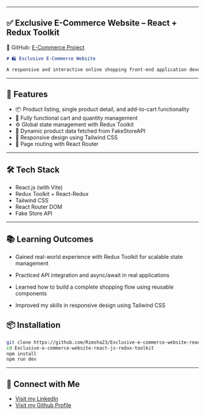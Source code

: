 
---

## ✅  **Exclusive E-Commerce Website – React + Redux Toolkit**

📁 GitHub: [E-Commerce Project](https://github.com/Rimsha23/Exclusive-e-commerce-website-react-js-redux-toolkit/tree/master)

```markdown
# 🛍️ Exclusive E-Commerce Website

A responsive and interactive online shopping front-end application developed with **React.js**, **Redux Toolkit**, and **Fake Store API**. Built during my front-end training at **Enigmatix BoostCamp** (June 2023 – Jan 2024).

```
---

## 🚀 Features

- 📦 Product listing, single product detail, and add-to-cart functionality
- 🛒 Fully functional cart and quantity management
- ⚙️ Global state management with Redux Toolkit
- 🔄 Dynamic product data fetched from FakeStoreAPI
- 📱 Responsive design using Tailwind CSS
- 🔁 Page routing with React Router

---

## 🛠️ Tech Stack

- React.js (with Vite)
- Redux Toolkit + React-Redux
- Tailwind CSS
- React Router DOM
- Fake Store API

---

## 📚 Learning Outcomes

- Gained real-world experience with Redux Toolkit for scalable state management

- Practiced API integration and async/await in real applications

- Learned how to build a complete shopping flow using reusable components

- Improved my skills in responsive design using Tailwind CSS

## 📦 Installation

```bash
git clone https://github.com/Rimsha23/Exclusive-e-commerce-website-react-js-redux-toolkit.git
cd Exclusive-e-commerce-website-react-js-redux-toolkit
npm install
npm run dev
```

---

## 🔗 Connect with Me

- [Visit my LinkedIn](https://www.linkedin.com/in/rimsha-malik-388bb6264/)
- [Visit my Github Profile](https://github.com/Rimsha23/)

